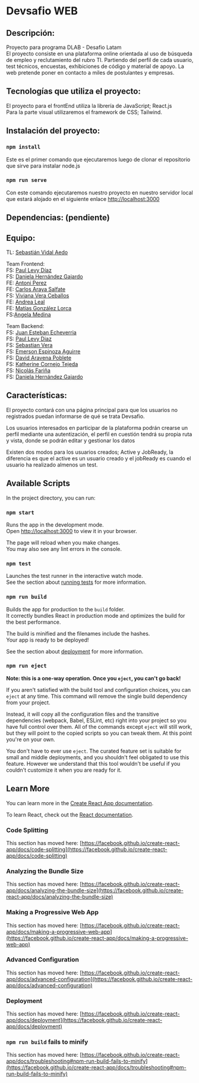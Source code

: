 # Devsafio WEB

## Descripción:

Proyecto para programa DLAB - Desafio Latam<br>
El proyecto consiste en una plataforma online orientada al uso de búsqueda de empleo y reclutamiento del rubro TI. Partiendo del perfil de cada usuario, test técnicos, encuestas, exhibiciones de código y material de apoyo. La web pretende poner en contacto a miles de postulantes y empresas.

## Tecnologías que utiliza el proyecto:

El proyecto para el frontEnd utiliza la librería de JavaScript; React.js<br>
Para la parte visual utilizaremos el framework de CSS; Tailwind.

## Instalación del proyecto:

### `npm install`

Este es el primer comando que ejecutaremos luego de clonar el repositorio que sirve para instalar node.js 

### `npm run serve`

Con este comando ejecutaremos nuestro proyecto en nuestro servidor local que estará alojado en el siguiente enlace [http://localhost:3000](http://localhost:3000)

## Dependencias: (pendiente)

## Equipo:

TL: [Sebastián Vidal Aedo](https://github.com/sebavidal10)  

Team Frontend:  
FS: [Paul Levy Díaz](https://github.com/Strike2-ux)  
FS: [Daniela Hernández Gajardo](https://github.com/DanyBeth-Dev)  
FE: [Antoni Perez](https://github.com/antoniPrz)  
FE: [Carlos Araya Salfate](https://github.com/Charlie2208)  
FS: [Viviana Vera Ceballos](https://github.com/vverac)  
FE: [Andrea Leal](https://github.com/andrelealr)  
FE: [Matías González Lorca](https://github.com/MatiasGonzalezL)  
FS:[Angela Medina](https://github.com/angelamedina)  

Team Backend:  
FS: [Juan Esteban Echeverria](https://github.com/Juan-Esteban-Echeverria)  
FS: [Paul Levy Diaz](https://github.com/Strike2-ux)  
FS: [Sebastian Vera](https://github.com/Verastian)  
FS: [Emerson Espinoza Aguirre](https://github.com/emersonxinay)  
FS: [David Aravena Poblete](https://github.com/david-aravena)  
FS: [Katherine Cornejo Tejeda](https://github.com/Kathecot)  
FS: [Nicolás Fariña](https://github.com/nico-ras)  
FS: [Daniela Hernández Gajardo](https://github.com/DanyBeth-Dev)

## Características:

El proyecto contará con una página principal para que los usuarios no registrados puedan informarse de qué se trata
Devsafio.<br>

Los usuarios interesados en participar de la plataforma podrán crearse un perfil mediante una autentización, el perfil en cuestión tendrá su propia ruta
y vista, donde se podrán editar y gestionar los datos <br>

Existen dos modos para los usuarios creados; Active y JobReady, la diferencia es que el active es un usuario creado
y el jobReady es cuando el usuario ha realizado almenos un test. <br>


## Available Scripts

In the project directory, you can run:

### `npm start`

Runs the app in the development mode.\
Open [http://localhost:3000](http://localhost:3000) to view it in your browser.

The page will reload when you make changes.\
You may also see any lint errors in the console.

### `npm test`

Launches the test runner in the interactive watch mode.\
See the section about [running tests](https://facebook.github.io/create-react-app/docs/running-tests) for more information.

### `npm run build`

Builds the app for production to the `build` folder.\
It correctly bundles React in production mode and optimizes the build for the best performance.

The build is minified and the filenames include the hashes.\
Your app is ready to be deployed!

See the section about [deployment](https://facebook.github.io/create-react-app/docs/deployment) for more information.

### `npm run eject`

**Note: this is a one-way operation. Once you `eject`, you can't go back!**

If you aren't satisfied with the build tool and configuration choices, you can `eject` at any time. This command will remove the single build dependency from your project.

Instead, it will copy all the configuration files and the transitive dependencies (webpack, Babel, ESLint, etc) right into your project so you have full control over them. All of the commands except `eject` will still work, but they will point to the copied scripts so you can tweak them. At this point you're on your own.

You don't have to ever use `eject`. The curated feature set is suitable for small and middle deployments, and you shouldn't feel obligated to use this feature. However we understand that this tool wouldn't be useful if you couldn't customize it when you are ready for it.

## Learn More

You can learn more in the [Create React App documentation](https://facebook.github.io/create-react-app/docs/getting-started).

To learn React, check out the [React documentation](https://reactjs.org/).

### Code Splitting

This section has moved here: [https://facebook.github.io/create-react-app/docs/code-splitting](https://facebook.github.io/create-react-app/docs/code-splitting)

### Analyzing the Bundle Size

This section has moved here: [https://facebook.github.io/create-react-app/docs/analyzing-the-bundle-size](https://facebook.github.io/create-react-app/docs/analyzing-the-bundle-size)

### Making a Progressive Web App

This section has moved here: [https://facebook.github.io/create-react-app/docs/making-a-progressive-web-app](https://facebook.github.io/create-react-app/docs/making-a-progressive-web-app)

### Advanced Configuration

This section has moved here: [https://facebook.github.io/create-react-app/docs/advanced-configuration](https://facebook.github.io/create-react-app/docs/advanced-configuration)

### Deployment

This section has moved here: [https://facebook.github.io/create-react-app/docs/deployment](https://facebook.github.io/create-react-app/docs/deployment)

### `npm run build` fails to minify

This section has moved here: [https://facebook.github.io/create-react-app/docs/troubleshooting#npm-run-build-fails-to-minify](https://facebook.github.io/create-react-app/docs/troubleshooting#npm-run-build-fails-to-minify)


